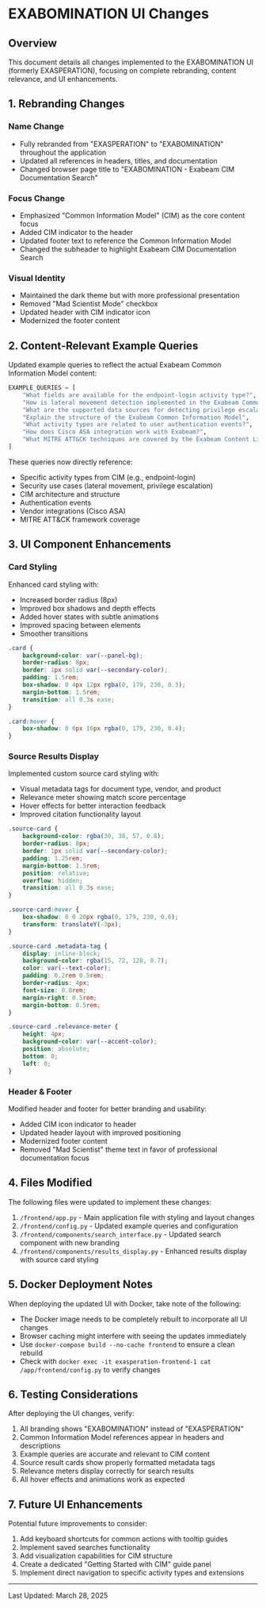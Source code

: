 # EXABOMINATION UI Changes

## Overview
This document details all changes implemented to the EXABOMINATION UI (formerly EXASPERATION), focusing on complete rebranding, content relevance, and UI enhancements.

## 1. Rebranding Changes

### Name Change
- Fully rebranded from "EXASPERATION" to "EXABOMINATION" throughout the application
- Updated all references in headers, titles, and documentation
- Changed browser page title to "EXABOMINATION - Exabeam CIM Documentation Search"

### Focus Change
- Emphasized "Common Information Model" (CIM) as the core content focus
- Added CIM indicator to the header
- Updated footer text to reference the Common Information Model
- Changed the subheader to highlight Exabeam CIM Documentation Search

### Visual Identity
- Maintained the dark theme but with more professional presentation
- Removed "Mad Scientist Mode" checkbox
- Updated header with CIM indicator icon
- Modernized the footer content

## 2. Content-Relevant Example Queries

Updated example queries to reflect the actual Exabeam Common Information Model content:

```python
EXAMPLE_QUERIES = [
    "What fields are available for the endpoint-login activity type?", 
    "How is lateral movement detection implemented in the Exabeam Common Information Model?",
    "What are the supported data sources for detecting privilege escalation?",
    "Explain the structure of the Exabeam Common Information Model",
    "What activity types are related to user authentication events?",
    "How does Cisco ASA integration work with Exabeam?",
    "What MITRE ATT&CK techniques are covered by the Exabeam Content Library?"
]
```

These queries now directly reference:
- Specific activity types from CIM (e.g., endpoint-login)
- Security use cases (lateral movement, privilege escalation)
- CIM architecture and structure
- Authentication events
- Vendor integrations (Cisco ASA)
- MITRE ATT&CK framework coverage

## 3. UI Component Enhancements

### Card Styling
Enhanced card styling with:
- Increased border radius (8px)
- Improved box shadows and depth effects
- Added hover states with subtle animations
- Improved spacing between elements
- Smoother transitions

```css
.card {
    background-color: var(--panel-bg);
    border-radius: 8px;
    border: 1px solid var(--secondary-color);
    padding: 1.5rem;
    box-shadow: 0 4px 12px rgba(0, 179, 230, 0.3);
    margin-bottom: 1.5rem;
    transition: all 0.3s ease;
}

.card:hover {
    box-shadow: 0 6px 16px rgba(0, 179, 230, 0.4);
}
```

### Source Results Display
Implemented custom source card styling with:
- Visual metadata tags for document type, vendor, and product
- Relevance meter showing match score percentage
- Hover effects for better interaction feedback
- Improved citation functionality layout

```css
.source-card {
    background-color: rgba(30, 38, 57, 0.8);
    border-radius: 8px;
    border: 1px solid var(--secondary-color);
    padding: 1.25rem;
    margin-bottom: 1.5rem;
    position: relative;
    overflow: hidden;
    transition: all 0.3s ease;
}

.source-card:hover {
    box-shadow: 0 0 20px rgba(0, 179, 230, 0.6);
    transform: translateY(-3px);
}

.source-card .metadata-tag {
    display: inline-block;
    background-color: rgba(15, 72, 128, 0.7);
    color: var(--text-color);
    padding: 0.2rem 0.5rem;
    border-radius: 4px;
    font-size: 0.8rem;
    margin-right: 0.5rem;
    margin-bottom: 0.5rem;
}

.source-card .relevance-meter {
    height: 4px;
    background-color: var(--accent-color);
    position: absolute;
    bottom: 0;
    left: 0;
}
```

### Header & Footer
Modified header and footer for better branding and usability:
- Added CIM icon indicator to header
- Updated header layout with improved positioning
- Modernized footer content
- Removed "Mad Scientist" theme text in favor of professional documentation focus

## 4. Files Modified

The following files were updated to implement these changes:

1. `/frontend/app.py` - Main application file with styling and layout changes
2. `/frontend/config.py` - Updated example queries and configuration
3. `/frontend/components/search_interface.py` - Updated search component with new branding
4. `/frontend/components/results_display.py` - Enhanced results display with source card styling

## 5. Docker Deployment Notes

When deploying the updated UI with Docker, take note of the following:

- The Docker image needs to be completely rebuilt to incorporate all UI changes
- Browser caching might interfere with seeing the updates immediately
- Use `docker-compose build --no-cache frontend` to ensure a clean rebuild
- Check with `docker exec -it exasperation-frontend-1 cat /app/frontend/config.py` to verify changes

## 6. Testing Considerations

After deploying the UI changes, verify:

1. All branding shows "EXABOMINATION" instead of "EXASPERATION"
2. Common Information Model references appear in headers and descriptions
3. Example queries are accurate and relevant to CIM content
4. Source result cards show properly formatted metadata tags
5. Relevance meters display correctly for search results
6. All hover effects and animations work as expected

## 7. Future UI Enhancements

Potential future improvements to consider:

1. Add keyboard shortcuts for common actions with tooltip guides
2. Implement saved searches functionality
3. Add visualization capabilities for CIM structure
4. Create a dedicated "Getting Started with CIM" guide panel
5. Implement direct navigation to specific activity types and extensions

---

Last Updated: March 28, 2025